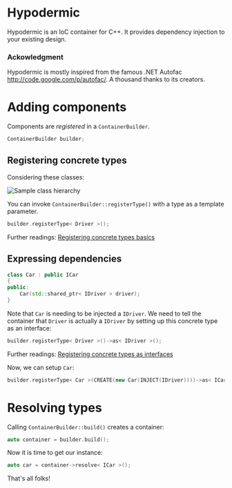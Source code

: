 Hypodermic
==========

Hypodermic is an IoC container for C++. It provides dependency injection to your existing design.


### Ackowledgment

Hypodermic is mostly inspired from the famous .NET Autofac http://code.google.com/p/autofac/. A thousand thanks to its creators.

# Adding components

Components are _registered_ in a `ContainerBuilder`.
```cpp
ContainerBuilder builder;
```

## Registering concrete types

Considering these classes:

![Sample class hierarchy](http://hypodermic.googlecode.com/hg/resources/home_page_simple_diagram.png "Sample class hierarchy")


You can invoke `ContainerBuilder::registerType()` with a type as a template parameter.
```cpp
builder.registerType< Driver >();
```
Further readings: [Registering concrete types basics](https://github.com/ybainier/Hypodermic/wiki/Registering-concrete-types#basics)

## Expressing dependencies

```cpp
class Car : public ICar
{
public:
    Car(std::shared_ptr< IDriver > driver);
}
```
Note that `Car` is needing to be injected a `IDriver`. We need to tell the container that `Driver` is actually a `IDriver` by setting up this concrete type as an interface:
```cpp
builder.registerType< Driver >()->as< IDriver >();
```
Further readings: [Registering concrete types as interfaces](https://github.com/ybainier/Hypodermic/wiki/Registering-concrete-types#registering-a-concrete-type-as-interfaces)

Now, we can setup `Car`:
```cpp
builder.registerType< Car >(CREATE(new Car(INJECT(IDriver))))->as< ICar >();
```


# Resolving types

Calling `ContainerBuilder::build()` creates a container:
```cpp
auto container = builder.build();
```
Now it is time to get our instance:
```cpp
auto car = container->resolve< ICar >();
```

That's all folks!
